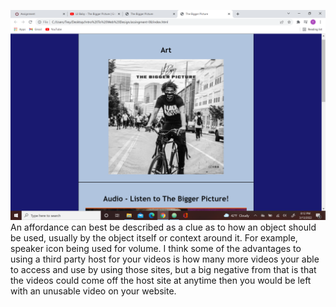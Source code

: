 ![Screenshot](./images/assignment8screenshot.png)
An affordance can best be described as a clue as to how an object should be used, usually by the object itself or context around it. For example, speaker icon being used for volume.
I think some of the advantages to using a third party host for your videos is how many more videos your able to access and use by using those sites, but a big negative from that is that the videos could come off the host site at anytime then you would be left with an unusable video on your website.
